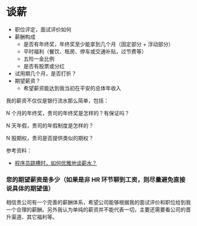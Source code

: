 # 谈薪

- 职位评定，面试评价如何
- 薪酬构成
  - 是否有年终奖，年终奖至少能拿到几个月（固定部分 + 浮动部分）
  - 平时福利（餐饮、租房、停车或交通补贴，过节费等）
  - 五险一金比例
  - 是否有股票或分红
- 试用期几个月，是否打折？
- 期望薪资？
  - 希望薪资能达到我当初在平安的总体年收入

我的薪资不仅仅是银行流水那么简单，包括：

N 个月的年终奖，贵司的年终奖是怎样的？有保证吗？

N 天年假，贵司的年假制度是怎样的？

N 股期权，贵司是否提供类似的期权？

参考资料：

- [程序员跳槽时，如何优雅地谈薪水？](https://gitbook.cn/books/5a951e93ba2cd224ba9480a7/index.html)

### 您的期望薪资是多少（如果是非 HR 环节聊到工资，则尽量避免直接说具体的期望值）

相信贵公司有一个完善的薪酬体系，希望公司能够根据我的面试评价和职位给到我一个合理的薪酬。另外我认为单纯的薪资并不能代表一切，主要还需要看公司的晋升渠道、其它福利等。
